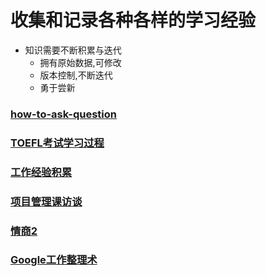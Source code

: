 # 收集和记录各种各样的学习经验
- 知识需要不断积累与迭代
  - 拥有原始数据,可修改
  - 版本控制,不断迭代
  - 勇于尝新



### [how-to-ask-question](https://github.com/daodaogua/learning_experience/blob/master/how-to-ask-question.org)

### [TOEFL考试学习过程](https://github.com/daodaogua/learning_experience/blob/master/TOEFL-exam.org)

### [工作经验积累](https://github.com/daodaogua/learning_experience/blob/master/work-experience.org)

### [项目管理课访谈](https://github.com/daodaogua/learning_experience/tree/master/%E9%A1%B9%E7%9B%AE%E7%AE%A1%E7%90%86)

### [情商2](https://github.com/daodaogua/learning_experience/tree/master/%E6%83%85%E5%95%862)

### [Google工作整理术](https://github.com/daodaogua/learning_experience/tree/master/Google%E5%B7%A5%E4%BD%9C%E6%95%B4%E7%90%86%E6%9C%AF)
